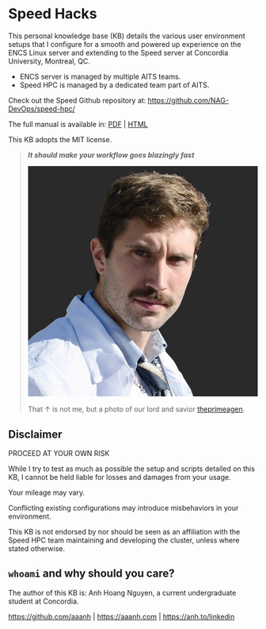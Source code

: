 # Speed Hacks

This personal knowledge base (KB) details the various user environment setups that I configure for a smooth and powered up experience on the ENCS Linux server and extending to the Speed server at Concordia University, Montreal, QC.

- ENCS server is managed by multiple AITS teams.
- Speed HPC is managed by a dedicated team part of AITS.

Check out the Speed Github repository at: <https://github.com/NAG-DevOps/speed-hpc/>

The full manual is available in: [PDF](https://github.com/NAG-DevOps/speed-hpc/blob/master/doc/speed-manual.pdf) | [HTML](https://nag-devops.github.io/speed-hpc/)

This KB adopts the MIT license.

> _**It should make your workflow goes blazingly fast**_
>
> ![theprimeagen](static/theprimeagen.png)
>
> That &uparrow; is not me, but a photo of our lord and savior [theprimeagen](https://twitch.tv/theprimeagen).

## Disclaimer

<div class="warning">

PROCEED AT YOUR OWN RISK

While I try to test as much as possible the setup and scripts detailed on this KB, I cannot be held liable for losses and damages from your usage.

Your mileage may vary.

Conflicting existing configurations may introduce misbehaviors in your environment.

This KB is not endorsed by nor should be seen as an affiliation with the Speed HPC team maintaining and developing the cluster, unless where stated otherwise.

</div>


## `whoami` and why should you care?
The author of this KB is: Anh Hoang Nguyen, a current undergraduate student at Concordia.

<https://github.com/aaanh> | <https://aaanh.com> | <https://anh.to/linkedin>